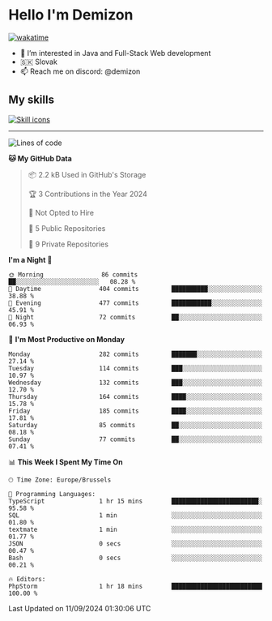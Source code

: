 # Hello I'm Demizon
[![wakatime](https://wakatime.com/badge/user/6ad1949f-d6d7-44f9-9eee-c35e54cc499b.svg)](https://wakatime.com/@6ad1949f-d6d7-44f9-9eee-c35e54cc499b)
- 👀 I’m interested in Java and Full-Stack Web development
- 🇸🇰 Slovak
- 📫 Reach me on discord: @demizon

## My skills
[![Skill icons](https://skillicons.dev/icons?i=java,js,ts,html,css,react,nextjs,tailwind,supabase,py,git,docker,linux,mysql,postgres,mongo&theme=dark)](https://github.com/Demizon3433)

---

<!--START_SECTION:waka-->
![Lines of code](https://img.shields.io/badge/From%20Hello%20World%20I%27ve%20Written-294.9%20thousand%20lines%20of%20code-blue)

**🐱 My GitHub Data** 

> 📦 2.2 kB Used in GitHub's Storage 
 > 
> 🏆 3 Contributions in the Year 2024
 > 
> 🚫 Not Opted to Hire
 > 
> 📜 5 Public Repositories 
 > 
> 🔑 9 Private Repositories 
 > 
**I'm a Night 🦉** 

```text
🌞 Morning                86 commits          ██░░░░░░░░░░░░░░░░░░░░░░░   08.28 % 
🌆 Daytime                404 commits         ██████████░░░░░░░░░░░░░░░   38.88 % 
🌃 Evening                477 commits         ███████████░░░░░░░░░░░░░░   45.91 % 
🌙 Night                  72 commits          ██░░░░░░░░░░░░░░░░░░░░░░░   06.93 % 
```
📅 **I'm Most Productive on Monday** 

```text
Monday                   282 commits         ███████░░░░░░░░░░░░░░░░░░   27.14 % 
Tuesday                  114 commits         ███░░░░░░░░░░░░░░░░░░░░░░   10.97 % 
Wednesday                132 commits         ███░░░░░░░░░░░░░░░░░░░░░░   12.70 % 
Thursday                 164 commits         ████░░░░░░░░░░░░░░░░░░░░░   15.78 % 
Friday                   185 commits         ████░░░░░░░░░░░░░░░░░░░░░   17.81 % 
Saturday                 85 commits          ██░░░░░░░░░░░░░░░░░░░░░░░   08.18 % 
Sunday                   77 commits          ██░░░░░░░░░░░░░░░░░░░░░░░   07.41 % 
```


📊 **This Week I Spent My Time On** 

```text
🕑︎ Time Zone: Europe/Brussels

💬 Programming Languages: 
TypeScript               1 hr 15 mins        ████████████████████████░   95.58 % 
SQL                      1 min               ░░░░░░░░░░░░░░░░░░░░░░░░░   01.80 % 
textmate                 1 min               ░░░░░░░░░░░░░░░░░░░░░░░░░   01.77 % 
JSON                     0 secs              ░░░░░░░░░░░░░░░░░░░░░░░░░   00.47 % 
Bash                     0 secs              ░░░░░░░░░░░░░░░░░░░░░░░░░   00.21 % 

🔥 Editors: 
PhpStorm                 1 hr 18 mins        █████████████████████████   100.00 % 
```


 Last Updated on 11/09/2024 01:30:06 UTC
<!--END_SECTION:waka-->

